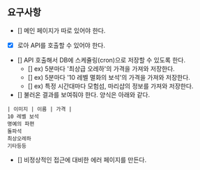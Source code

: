 ## 요구사항

- [] 메인 페이지가 따로 있어야 한다.
- [x] 로아 API를 호출할 수 있어야 한다.
- [] API 호출해서 DB에 스케쥴링(cron)으로 저장할 수 있도록 한다.
  - [] ex) 5분마다 '최상급 오레하'의 가격을 가져와 저장한다.
  - [] ex) 5분마다 '10 레벨 멸화의 보석'의 가격을 가져와 저장한다.
  - [] ex) 특정 시간대마다 모험섬, 마리샵의 정보를 가져와 저장한다.
- [] 불러온 결과를 보여줘야 한다. 양식은 아래와 같다.
```
| 이미지 | 이름 | 가격 |
10 레벨 보석
명예의 파편
돌파석
최상오레하
기타등등
```
- [] 비정상적인 접근에 대비한 에러 페이지를 만든다.